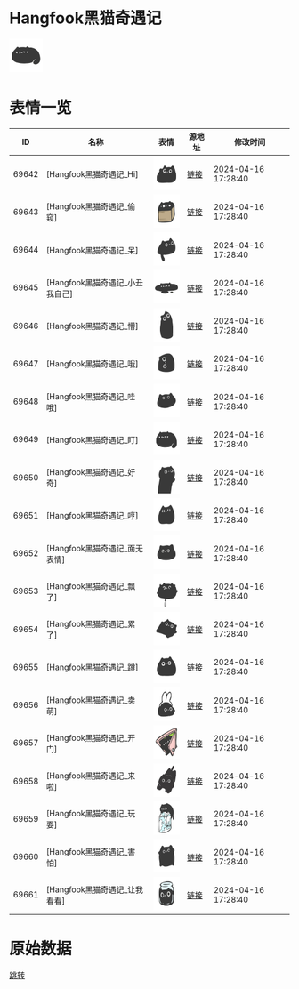 # Hangfook黑猫奇遇记

<img src="./cover.png" height="60" alt="cover" />

# 表情一览

|ID|名称|表情|源地址|修改时间|
|----|----|----|----|----|
|69642|[Hangfook黑猫奇遇记_Hi]|<img src="./pic/069642_%5BHangfook黑猫奇遇记_Hi%5D.png" height="60" alt="Hi"/>|[链接](https://i0.hdslb.com/bfs/garb/9cf5e182cfbd88132d841951143f9e0a40f1c019.png)|2024-04-16 17:28:40|
|69643|[Hangfook黑猫奇遇记_偷窥]|<img src="./pic/069643_%5BHangfook黑猫奇遇记_偷窥%5D.png" height="60" alt="偷窥"/>|[链接](https://i0.hdslb.com/bfs/garb/d9d986e25bd7b99ac7e7700d22a8bbd2c066d813.png)|2024-04-16 17:28:40|
|69644|[Hangfook黑猫奇遇记_呆]|<img src="./pic/069644_%5BHangfook黑猫奇遇记_呆%5D.png" height="60" alt="呆"/>|[链接](https://i0.hdslb.com/bfs/garb/aa19bf5a715e3af1fb451237852a8e0e4923b869.png)|2024-04-16 17:28:40|
|69645|[Hangfook黑猫奇遇记_小丑我自己]|<img src="./pic/069645_%5BHangfook黑猫奇遇记_小丑我自己%5D.png" height="60" alt="小丑我自己"/>|[链接](https://i0.hdslb.com/bfs/garb/857bdef4628802d498be79e9dbe66dbd6c9640a5.png)|2024-04-16 17:28:40|
|69646|[Hangfook黑猫奇遇记_懵]|<img src="./pic/069646_%5BHangfook黑猫奇遇记_懵%5D.png" height="60" alt="懵"/>|[链接](https://i0.hdslb.com/bfs/garb/b114d3ea1a7b60af659306c3ca7f3e48a3924a5c.png)|2024-04-16 17:28:40|
|69647|[Hangfook黑猫奇遇记_哦]|<img src="./pic/069647_%5BHangfook黑猫奇遇记_哦%5D.png" height="60" alt="哦"/>|[链接](https://i0.hdslb.com/bfs/garb/599d8c9e5c190ce514a10701ae4ab7f189f72685.png)|2024-04-16 17:28:40|
|69648|[Hangfook黑猫奇遇记_哇哦]|<img src="./pic/069648_%5BHangfook黑猫奇遇记_哇哦%5D.png" height="60" alt="哇哦"/>|[链接](https://i0.hdslb.com/bfs/garb/971ce720f031a91ec440cbe4b1677dba6d839ae8.png)|2024-04-16 17:28:40|
|69649|[Hangfook黑猫奇遇记_盯]|<img src="./pic/069649_%5BHangfook黑猫奇遇记_盯%5D.png" height="60" alt="盯"/>|[链接](https://i0.hdslb.com/bfs/garb/1292153378f1a8d72b6d45e03a87a0b64cc2a9bb.png)|2024-04-16 17:28:40|
|69650|[Hangfook黑猫奇遇记_好奇]|<img src="./pic/069650_%5BHangfook黑猫奇遇记_好奇%5D.png" height="60" alt="好奇"/>|[链接](https://i0.hdslb.com/bfs/garb/0fe28a0822bb148c2a54ab501021b53fa2a5d133.png)|2024-04-16 17:28:40|
|69651|[Hangfook黑猫奇遇记_哼]|<img src="./pic/069651_%5BHangfook黑猫奇遇记_哼%5D.png" height="60" alt="哼"/>|[链接](https://i0.hdslb.com/bfs/garb/67326d7a60d6272880e0898be2c87b68a20becab.png)|2024-04-16 17:28:40|
|69652|[Hangfook黑猫奇遇记_面无表情]|<img src="./pic/069652_%5BHangfook黑猫奇遇记_面无表情%5D.png" height="60" alt="面无表情"/>|[链接](https://i0.hdslb.com/bfs/garb/5842a08d27af406f73e368d427cda02c78d544ac.png)|2024-04-16 17:28:40|
|69653|[Hangfook黑猫奇遇记_飘了]|<img src="./pic/069653_%5BHangfook黑猫奇遇记_飘了%5D.png" height="60" alt="飘了"/>|[链接](https://i0.hdslb.com/bfs/garb/ea3c429578e00818af66662b6fb673b9bdc696b7.png)|2024-04-16 17:28:40|
|69654|[Hangfook黑猫奇遇记_累了]|<img src="./pic/069654_%5BHangfook黑猫奇遇记_累了%5D.png" height="60" alt="累了"/>|[链接](https://i0.hdslb.com/bfs/garb/db2f6912e1c5283a854f4e61e55c605f6a40942f.png)|2024-04-16 17:28:40|
|69655|[Hangfook黑猫奇遇记_蹲]|<img src="./pic/069655_%5BHangfook黑猫奇遇记_蹲%5D.png" height="60" alt="蹲"/>|[链接](https://i0.hdslb.com/bfs/garb/1157de149fe005df5792ef0c9ee11d5397778d9f.png)|2024-04-16 17:28:40|
|69656|[Hangfook黑猫奇遇记_卖萌]|<img src="./pic/069656_%5BHangfook黑猫奇遇记_卖萌%5D.png" height="60" alt="卖萌"/>|[链接](https://i0.hdslb.com/bfs/garb/370f027a699c4f45ad18bb445cc762d85458678b.png)|2024-04-16 17:28:40|
|69657|[Hangfook黑猫奇遇记_开门]|<img src="./pic/069657_%5BHangfook黑猫奇遇记_开门%5D.png" height="60" alt="开门"/>|[链接](https://i0.hdslb.com/bfs/garb/79a5b320930d9a7eb33198af2248acbe1c56f3fb.png)|2024-04-16 17:28:40|
|69658|[Hangfook黑猫奇遇记_来啦]|<img src="./pic/069658_%5BHangfook黑猫奇遇记_来啦%5D.png" height="60" alt="来啦"/>|[链接](https://i0.hdslb.com/bfs/garb/b600fa50256255c72cb39ab9e7abff4cdc8e98a4.png)|2024-04-16 17:28:40|
|69659|[Hangfook黑猫奇遇记_玩耍]|<img src="./pic/069659_%5BHangfook黑猫奇遇记_玩耍%5D.png" height="60" alt="玩耍"/>|[链接](https://i0.hdslb.com/bfs/garb/6b56dd3c1376329a6dfd2e364e18b716a3a0672c.png)|2024-04-16 17:28:40|
|69660|[Hangfook黑猫奇遇记_害怕]|<img src="./pic/069660_%5BHangfook黑猫奇遇记_害怕%5D.png" height="60" alt="害怕"/>|[链接](https://i0.hdslb.com/bfs/garb/ddebc468fcc41dc28142ccb75bdaba12f30d83d0.png)|2024-04-16 17:28:40|
|69661|[Hangfook黑猫奇遇记_让我看看]|<img src="./pic/069661_%5BHangfook黑猫奇遇记_让我看看%5D.png" height="60" alt="让我看看"/>|[链接](https://i0.hdslb.com/bfs/garb/928f94f60043fd522ef9409dc85dcd7a3acee519.png)|2024-04-16 17:28:40|

# 原始数据

[跳转](./raw.json)

